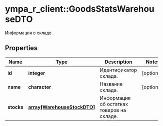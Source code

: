 # ympa_r_client::GoodsStatsWarehouseDTO

Информация о складе.

## Properties
Name | Type | Description | Notes
------------ | ------------- | ------------- | -------------
**id** | **integer** | Идентификатор склада. | [optional] 
**name** | **character** | Название склада. | [optional] 
**stocks** | [**array[WarehouseStockDTO]**](WarehouseStockDTO.md) | Информация об остатках товаров на складе. | 


